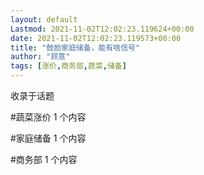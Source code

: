 ```yaml
---
layout: default
Lastmod: 2021-11-02T12:02:23.119624+00:00
date: 2021-11-02T12:02:23.119573+00:00
title: "鼓励家庭储备，能有啥信号"
author: "顾意"
tags: [涨价,商务部,蔬菜,储备]
---
```


收录于话题

#蔬菜涨价 1 个内容

#家庭储备 1 个内容

#商务部 1 个内容

